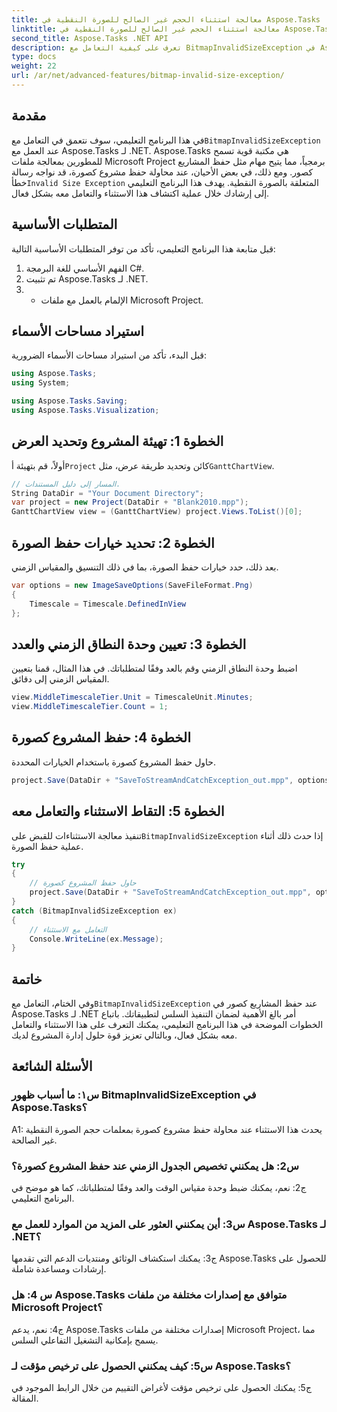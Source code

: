 ```yaml
---
title: معالجة استثناء الحجم غير الصالح للصورة النقطية في Aspose.Tasks
linktitle: معالجة استثناء الحجم غير الصالح للصورة النقطية في Aspose.Tasks
second_title: Aspose.Tasks .NET API
description: تعرف على كيفية التعامل مع BitmapInvalidSizeException في Aspose.Tasks لـ .NET عند حفظ المشاريع كصور. برنامج تعليمي شامل مع التوجيه خطوة بخطوة.
type: docs
weight: 22
url: /ar/net/advanced-features/bitmap-invalid-size-exception/
---
```

## مقدمة

في هذا البرنامج التعليمي، سوف نتعمق في التعامل مع`BitmapInvalidSizeException` عند العمل مع Aspose.Tasks لـ .NET. Aspose.Tasks هي مكتبة قوية تسمح للمطورين بمعالجة ملفات Microsoft Project برمجياً، مما يتيح مهام مثل حفظ المشاريع كصور. ومع ذلك، في بعض الأحيان، عند محاولة حفظ مشروع كصورة، قد نواجه رسالة خطأ`Invalid Size Exception` المتعلقة بالصورة النقطية. يهدف هذا البرنامج التعليمي إلى إرشادك خلال عملية اكتشاف هذا الاستثناء والتعامل معه بشكل فعال.

## المتطلبات الأساسية

قبل متابعة هذا البرنامج التعليمي، تأكد من توفر المتطلبات الأساسية التالية:
1. الفهم الأساسي للغة البرمجة C#.
2. تم تثبيت Aspose.Tasks لـ .NET.
3. - الإلمام بالعمل مع ملفات Microsoft Project.

## استيراد مساحات الأسماء

قبل البدء، تأكد من استيراد مساحات الأسماء الضرورية:
```csharp
using Aspose.Tasks;
using System;

using Aspose.Tasks.Saving;
using Aspose.Tasks.Visualization;

```

## الخطوة 1: تهيئة المشروع وتحديد العرض

 أولاً، قم بتهيئة أ`Project` كائن وتحديد طريقة عرض، مثل`GanttChartView`.

```csharp
// المسار إلى دليل المستندات.
String DataDir = "Your Document Directory";
var project = new Project(DataDir + "Blank2010.mpp");
GanttChartView view = (GanttChartView) project.Views.ToList()[0];
```

## الخطوة 2: تحديد خيارات حفظ الصورة

بعد ذلك، حدد خيارات حفظ الصورة، بما في ذلك التنسيق والمقياس الزمني.

```csharp
var options = new ImageSaveOptions(SaveFileFormat.Png)
{
    Timescale = Timescale.DefinedInView
};
```

## الخطوة 3: تعيين وحدة النطاق الزمني والعدد

اضبط وحدة النطاق الزمني وقم بالعد وفقًا لمتطلباتك. في هذا المثال، قمنا بتعيين المقياس الزمني إلى دقائق.

```csharp
view.MiddleTimescaleTier.Unit = TimescaleUnit.Minutes;
view.MiddleTimescaleTier.Count = 1;
```

## الخطوة 4: حفظ المشروع كصورة

حاول حفظ المشروع كصورة باستخدام الخيارات المحددة.

```csharp
project.Save(DataDir + "SaveToStreamAndCatchException_out.mpp", options);
```

## الخطوة 5: التقاط الاستثناء والتعامل معه

 تنفيذ معالجة الاستثناءات للقبض على`BitmapInvalidSizeException` إذا حدث ذلك أثناء عملية حفظ الصورة.

```csharp
try
{
    // حاول حفظ المشروع كصورة
    project.Save(DataDir + "SaveToStreamAndCatchException_out.mpp", options);
}
catch (BitmapInvalidSizeException ex)
{
    // التعامل مع الاستثناء
    Console.WriteLine(ex.Message);
}
```

## خاتمة

 وفي الختام، التعامل مع`BitmapInvalidSizeException` عند حفظ المشاريع كصور في Aspose.Tasks لـ .NET أمر بالغ الأهمية لضمان التنفيذ السلس لتطبيقاتك. باتباع الخطوات الموضحة في هذا البرنامج التعليمي، يمكنك التعرف على هذا الاستثناء والتعامل معه بشكل فعال، وبالتالي تعزيز قوة حلول إدارة المشروع لديك.

## الأسئلة الشائعة

### س١: ما أسباب ظهور BitmapInvalidSizeException في Aspose.Tasks؟

A1: يحدث هذا الاستثناء عند محاولة حفظ مشروع كصورة بمعلمات حجم الصورة النقطية غير الصالحة.

### س2: هل يمكنني تخصيص الجدول الزمني عند حفظ المشروع كصورة؟

ج2: نعم، يمكنك ضبط وحدة مقياس الوقت والعد وفقًا لمتطلباتك، كما هو موضح في البرنامج التعليمي.

### س3: أين يمكنني العثور على المزيد من الموارد للعمل مع Aspose.Tasks لـ .NET؟

ج3: يمكنك استكشاف الوثائق ومنتديات الدعم التي تقدمها Aspose.Tasks للحصول على إرشادات ومساعدة شاملة.

### س 4: هل Aspose.Tasks متوافق مع إصدارات مختلفة من ملفات Microsoft Project؟

ج4: نعم، يدعم Aspose.Tasks إصدارات مختلفة من ملفات Microsoft Project، مما يسمح بإمكانية التشغيل التفاعلي السلس.

### س5: كيف يمكنني الحصول على ترخيص مؤقت لـ Aspose.Tasks؟

ج5: يمكنك الحصول على ترخيص مؤقت لأغراض التقييم من خلال الرابط الموجود في المقالة.